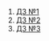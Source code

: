 1. [ДЗ №1](https://github.com/prOlenka/y_lab/pull/1/files) 
2. [ДЗ №2](https://github.com/prOlenka/y_lab/pull/2/files) 
3. [ДЗ №3](https://github.com/prOlenka/y_lab/pull/3/files) 
